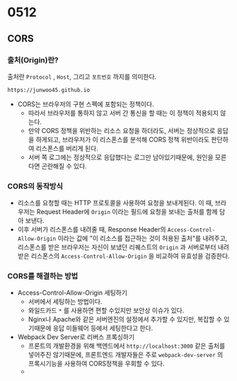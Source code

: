 # 0512

## CORS

### 출처(Origin)란?

출처란 `Protocol` , `Host`, 그리고 `포트번호` 까지를 의미한다.

```
https://junwoo45.github.io
```



- CORS는 브라우저의 구현 스펙에 포함되는 정책이다.
  - 따라서 브라우저를 통하지 않고 서버 간 통신을 할 때는 이 정책이 적용되지 않는다.
  - 만약 CORS 정책을 위반하는 리소스 요청을 하더라도, 서버는 정상적으로 응답을 하게되고, 브라우저가 이 리스폰스를 분석해 CORS 정책 위반이라도 판단하여 리스폰스를 버리게 된다.
  - 서버 쪽 로그에는 정상적으로 응답했다는 로그만 남아있기때문에, 원인을 모른다면 곤란해질 수 있다.



### CORS의 동작방식

- 리소스를 요청할 때는 HTTP 프로토콜을 사용하여 요청을 보내게된다.
  이 때, 브라우저는 Request Header에 `Origin` 이라는 필드에 요청을 보내는 출처를 함께 담아 보낸다.
- 이후 서버가 리스폰스를 내려줄 때, Response Header의 `Access-Control-Allow-Origin` 이라는 값에 "이 리소스를 접근하는 것이 허용된 출처"를 내려주고,
  리스폰스를 받은 브라우저는 자신이 보냈던 리퀘스트의 `Origin` 과 서버로부터 내려받은 리스폰스의 `Access-Control-Allow-Origin` 을 비교하여 유효성을 검증한다.

### CORS를 해결하는 방법

- Access-Control-Allow-Origin 세팅하기
  - 서버에서 세팅하는 방법이다.
  - 와일드카드 `*` 를 사용하면 편할 수있지만 보안상 이슈가 있다.
  - Nginx나 Apache와 같은 서버엔진의 설정에서 추가할 수 있지만, 복잡할 수 있기때문에 응답 미들웨어 등에서 세팅한다고 한다.
- Webpack Dev Server로 리버스 프록싱하기
  - 프론트의 개발환경을 위해 백엔드에서 `http://localhost:3000` 같은 출처를 넣어주진 않기때문에, 프론트엔드 개발자들은 주로 `webpack-dev-server` 의 프록시기능을 사용하여 CORS정책을 우회할 수 있다.
  - 